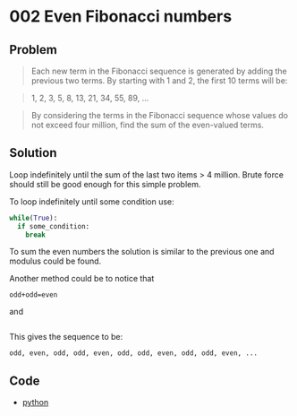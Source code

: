 # 002 Even Fibonacci numbers

## Problem
> Each new term in the Fibonacci sequence is generated by adding the previous two terms. By starting with 1 and 2, the first 10 terms will be:

> 1, 2, 3, 5, 8, 13, 21, 34, 55, 89, ...

> By considering the terms in the Fibonacci sequence whose values do not exceed four million, find the sum of the even-valued terms.

## Solution
Loop indefinitely until the sum of the last two items > 4 million. Brute force should still be good enough for this simple problem.

To loop indefinitely until some condition use:
```python
while(True):
  if some_condition:
    break
```
To sum the even numbers the solution is similar to the previous one and modulus could be found.

Another method could be to notice that
```
odd+odd=even
```
and
```even+odd=odd
```
This gives the sequence to be:
```
odd, even, odd, odd, even, odd, odd, even, odd, odd, even, ...
```

## Code
- [python](002.py)
